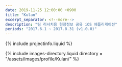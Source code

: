 ```yaml
---
date: 2019-11-25 12:00:00 +0900
title: "Kulan"
excerpt_separator: <!--more-->
description: "팀 리서치용 현장정보 공유 iOS 애플리케이션"
periods: "2017.6.1 ~ 2017.8.31 (v1.0.0)"
---
```


{% include projectinfo.liquid %}

<!--more-->

{% include images-directory.liquid directory = "/assets/images/profile/Kulan/" %}